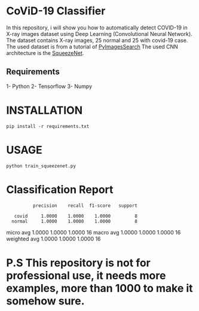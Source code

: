 # CoViD-19 Classifier


In this repository, i will show you how to automatically detect COVID-19 in X-ray images dataset using Deep Learning (Convolutional Neural Network).
The dataset contains X-ray images, 25 normal and 25 with covid-19 case. The used dataset is from a tutorial of  [PyImagesSearch](https://www.pyimagesearch.com/2020/03/16/detecting-covid-19-in-x-ray-images-with-keras-tensorflow-and-deep-learning/)
The used CNN architecture is the [SqueezeNet](https://arxiv.org/abs/1602.07360).

## Requirements
1- Python 
2- Tensorflow
3- Numpy

# INSTALLATION
    pip install -r requirements.txt
    
# USAGE
    python train_squeezenet.py
    
# Classification Report

              precision    recall  f1-score   support

       covid     1.0000    1.0000    1.0000         8
      normal     1.0000    1.0000    1.0000         8

   micro avg     1.0000    1.0000    1.0000        16
   macro avg     1.0000    1.0000    1.0000        16
weighted avg     1.0000    1.0000    1.0000        16

# P.S This repository is not for professional use, it needs more examples, more than 1000 to make it somehow sure.
